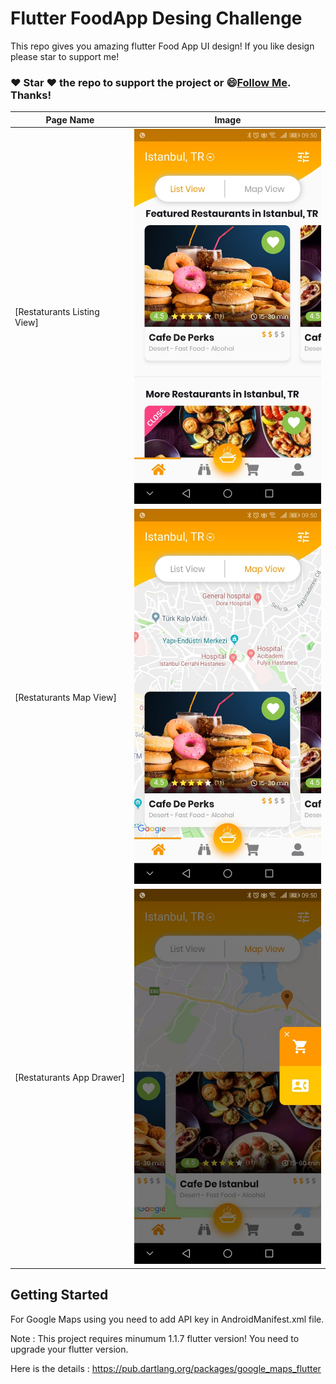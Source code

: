 # Flutter FoodApp Desing Challenge 

  This repo gives you amazing flutter Food App UI design! If you like design please star to support me!
  
  ### :heart: Star :heart: the repo to support the project or :smile:[Follow Me](https://github.com/kalismeras61). Thanks!

  Page Name | Image   
 --- | --- 
 [Restaturants Listing View] | <img src="3.jpeg" height= "600"/>
 [Restaturants Map View] | <img src="2.jpeg" height= "600"/>
  [Restaturants App Drawer] | <img src="1.jpeg" height= "600"/>


## Getting Started

For Google Maps using you need to add API key in AndroidManifest.xml file.

Note : This project requires minumum 1.1.7 flutter version! You need to upgrade your flutter version.

Here is the details : https://pub.dartlang.org/packages/google_maps_flutter
